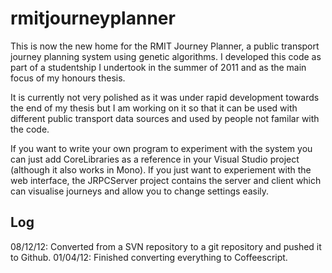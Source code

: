 rmitjourneyplanner
==================

This is now the new home for the RMIT Journey Planner, a public transport journey planning system using genetic algorithms.
I developed this code as part of a studentship I undertook in the summer of 2011 and as the main focus of my honours thesis.

It is currently not very polished as it was under rapid development towards the end of my thesis but I am working on it so that it can be used with different public transport data sources and used by people not familar with the code. 

If you want to write your own program to experiment with the system you can just add CoreLibraries as a reference in your Visual Studio project (although it also works in Mono). If you just want to experiement with the web interface, the JRPCServer project contains the server and client which can visualise journeys and allow you to change settings easily.

Log
----------------------------------------
08/12/12: Converted from a SVN repository to a git repository and pushed it to Github.
01/04/12: Finished converting everything to Coffeescript.

